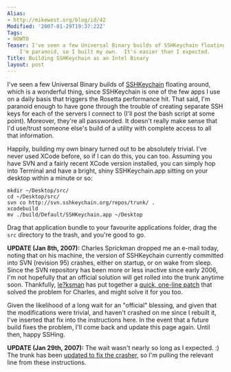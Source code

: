 ```yaml
---
Alias:
- http://mikewest.org/blog/id/42
Modified: '2007-01-29T19:37:22Z'
Tags:
- HOWTO
Teaser: I've seen a few Universal Binary builds of SSHKeychain floating around, but
    I'm paranoid, so I built my own.  It's easier than I expected.
Title: Building SSHKeychain as an Intel Binary
layout: post
---
```

I've seen a few Universal Binary builds of [SSHKeychain][] floating around,
which is a wonderful thing, since SSHKeychain is one of the few apps I use on 
a daily basis that triggers the Rosetta performance hit.  That said, I'm
paranoid enough to have gone through the trouble of creating separate SSH keys
for each of the servers I connect to (I'll post the bash script at some
point).  Moreover, they're all passworded.  It doesn't really make sense that
I'd use/trust someone else's build of a utility with complete access to all
that information.

Happily, building my own binary turned out to be absolutely trivial.  I've never used XCode before, so if I can do this, you can too.  Assuming you have SVN and a fairly recent XCode version installed, you can simply hop into Terminal and have a bright, shiny SSHKeychain.app sitting on your desktop within a minute or so:

    mkdir ~/Desktop/src/
    cd ~/Desktop/src/
    svn co http://svn.sshkeychain.org/repos/trunk/ .
    xcodebuild
    mv ./build/Default/SSHKeychain.app ~/Desktop

Drag that application bundle to your favourite applications folder, drag the `src` directory to the trash, and you're good to go.

__UPDATE (Jan 8th, 2007):__ Charles Sprickman dropped me an e-mail today, noting that on his machine, the version of SSHKeychain currently committed into SVN (revision 95) crashes, either on startup, or on wake from sleep.  Since the SVN repository has been more or less inactive since early 2006, I'm not hopefully that an official solution will get rolled into the trunk anytime soon.  Thankfully, [le?ksman][leuksman] has put together a [quick, one-line patch][patch] that solved the problem for Charles, and might solve it for you too.

Given the likelihood of a long wait for an "official" blessing, and given that the modifications were trivial, and haven't crashed on me since I rebuilt it, I've inserted that fix into the instructions here.  In the event that a future build fixes the problem, I'll come back and update this page again.  Until then, happy SSHing.

__UPDATE (Jan 29th, 2007):__ The wait wasn't nearly so long as I expected.  :)  The trunk has been [updated to fix the crasher][changeset_96], so I'm pulling the relevant line from these instructions.

[SSHKeychain]: http://www.sshkeychain.org/ "SSHKeychain: Painless SSH key management for Mac OS X"
[leuksman]: http://leuksman.com/log/2006/12/24/sshkeychain/ "SSHKeychain"
[patch]: http://leuksman.com/mac/keychain/sshkeychain-crash-fix.diff "SSHKeychain: Patch for Crash on Wake issue"
[changeset_96]: http://trac.sshkeychain.org/cgi-bin/trac.cgi/changeset/96 "Changeset for SSHKeychain Revision 96"